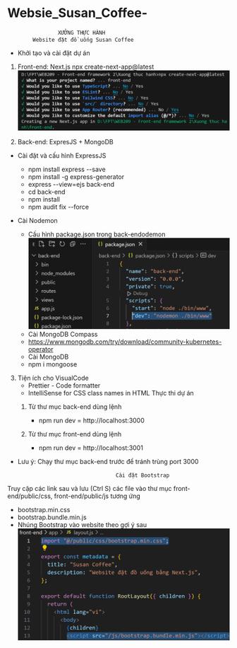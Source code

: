 # Websie_Susan_Coffee-
                    XƯỞNG THỰC HÀNH
            Website đặt đồ uống Susan Coffee
        
 + Khởi tạo và cài đặt dự án
 1. Front-end: Next.js
 npx create-next-app@latest
 ![alt text](image.png)

 2. Back-end: ExpresJS + MongoDB
  + Cài đặt và cấu hình ExpressJS
    - npm install express --save
    - npm install -g express-generator 
    - express --view=ejs back-end 
    - cd back-end
    - npm install
    - npm audit fix --force
  + Cài Nodemon
    - Cấu hình package.json trong back-endodemon
![alt text](image-1.png)

    + Cài MongoDB Compass
    - https://www.mongodb.com/try/download/community-kubernetes-operator
    + Cài MongoDB
     - npm i mongoose
 3. Tiện ích cho VisualCode
    - Prettier - Code formatter   
    - IntelliSense for CSS class names in HTML 
                                                Thực thi dự án
    1. Từ thư mục back-end dùng lệnh 
        + npm run dev = http://localhost:3000

    2. Từ thư mục front-end dùng lệnh 
        + npm run dev = http://localhost:3001
* Lưu ý: Chạy thư mục back-end trước để tránh trùng port 3000   

                                     Cài đặt Bootstrap
Truy cập các link sau và lưu (Ctrl S) các file vào thư mục front-end/public/css, front-end/public/js tương ứng
 - bootstrap.min.css
 - bootstrap.bundle.min.js
 - Nhúng Bootstrap vào website theo gợi ý sau
 ![alt text](image-2.png)